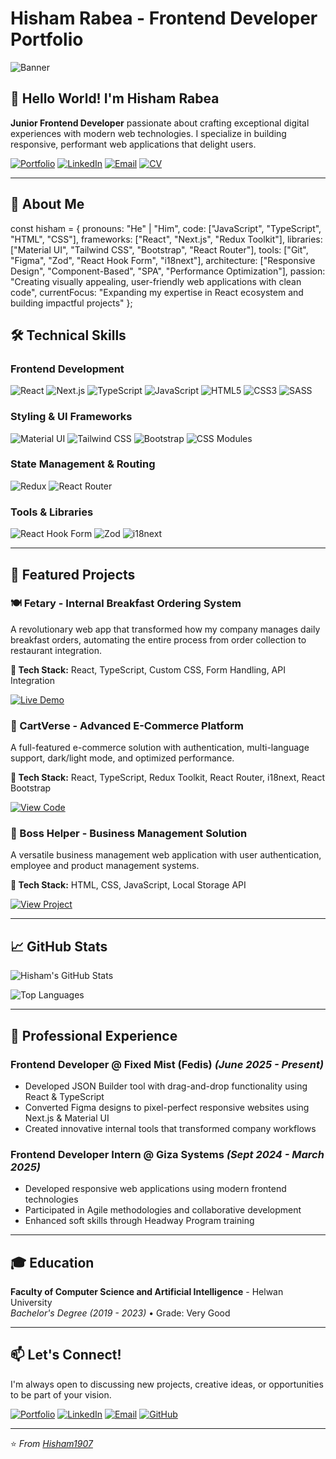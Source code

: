 # Hisham Rabea - Frontend Developer Portfolio

![Banner](https://github.com/Hisham1907/Hisham1907/blob/main/assets/github-header-image.png?raw=true)

## 👋 Hello World! I'm Hisham Rabea

**Junior Frontend Developer** passionate about crafting exceptional digital experiences with modern web technologies. I specialize in building responsive, performant web applications that delight users.

[![Portfolio](https://img.shields.io/badge/🌐_Portfolio-Live_Site-2ea44f?style=for-the-badge)](https://hisham-rabea.netlify.app/)
[![LinkedIn](https://img.shields.io/badge/LinkedIn-Profile-blue?style=for-the-badge)](https://linkedin.com/in/hisham-rabea-226866248)
[![Email](https://img.shields.io/badge/Email-Contact%20Me-red?style=for-the-badge)](mailto:Hishamrabea1907@gmail.com)
[![CV](https://img.shields.io/badge/📄_Download_CV-PDF-important?style=for-the-badge)](https://drive.google.com/file/d/1udEc2vKWNjjGvZK0Joq3cOOzbumU2VlK/view?usp=sharing)

---

## 🚀 About Me
 const hisham = {
  pronouns: "He" | "Him",
  code: ["JavaScript", "TypeScript", "HTML", "CSS"],
  frameworks: ["React", "Next.js", "Redux Toolkit"],
  libraries: ["Material UI", "Tailwind CSS", "Bootstrap", "React Router"],
  tools: ["Git", "Figma", "Zod", "React Hook Form", "i18next"],
  architecture: ["Responsive Design", "Component-Based", "SPA", "Performance Optimization"],
  passion: "Creating visually appealing, user-friendly web applications with clean code",
  currentFocus: "Expanding my expertise in React ecosystem and building impactful projects"
};

 
## 🛠️ Technical Skills

### Frontend Development
![React](https://img.shields.io/badge/React-20232A?style=for-the-badge&logo=react&logoColor=61DAFB)
![Next.js](https://img.shields.io/badge/Next.js-000000?style=for-the-badge&logo=next.js&logoColor=white)
![TypeScript](https://img.shields.io/badge/TypeScript-007ACC?style=for-the-badge&logo=typescript&logoColor=white)
![JavaScript](https://img.shields.io/badge/JavaScript-F7DF1E?style=for-the-badge&logo=javascript&logoColor=black)
![HTML5](https://img.shields.io/badge/HTML5-E34F26?style=for-the-badge&logo=html5&logoColor=white)
![CSS3](https://img.shields.io/badge/CSS3-1572B6?style=for-the-badge&logo=css3&logoColor=white)
![SASS](https://img.shields.io/badge/SASS-hotpink.svg?style=for-the-badge&logo=SASS&logoColor=white)

### Styling & UI Frameworks
![Material UI](https://img.shields.io/badge/Material--UI-0081CB?style=for-the-badge&logo=mui&logoColor=white)
![Tailwind CSS](https://img.shields.io/badge/Tailwind_CSS-38B2AC?style=for-the-badge&logo=tailwind-css&logoColor=white)
![Bootstrap](https://img.shields.io/badge/Bootstrap-563D7C?style=for-the-badge&logo=bootstrap&logoColor=white)
![CSS Modules](https://img.shields.io/badge/CSS_Modules-000000?style=for-the-badge&logo=css-modules&logoColor=white)

### State Management & Routing
![Redux](https://img.shields.io/badge/Redux-593D88?style=for-the-badge&logo=redux&logoColor=white)
![React Router](https://img.shields.io/badge/React_Router-CA4245?style=for-the-badge&logo=react-router&logoColor=white)

### Tools & Libraries
![React Hook Form](https://img.shields.io/badge/React_Hook_Form-EC5990?style=for-the-badge&logo=react-hook-form&logoColor=white)
![Zod](https://img.shields.io/badge/Zod-3E67B1?style=for-the-badge&logo=zod&logoColor=white)
![i18next](https://img.shields.io/badge/i18next-26A69A?style=for-the-badge&logo=i18next&logoColor=white)

---

## 💼 Featured Projects

### 🍽️ Fetary - Internal Breakfast Ordering System
A revolutionary web app that transformed how my company manages daily breakfast orders, automating the entire process from order collection to restaurant integration.

**🔧 Tech Stack:** React, TypeScript, Custom CSS, Form Handling, API Integration

[![Live Demo](https://img.shields.io/badge/🔗_Live_Demo-View_Project-success?style=for-the-badge)](https://hisham-rabea.netlify.app/projects/fetary)

### 🛒 CartVerse - Advanced E-Commerce Platform
A full-featured e-commerce solution with authentication, multi-language support, dark/light mode, and optimized performance.

**🔧 Tech Stack:** React, TypeScript, Redux Toolkit, React Router, i18next, React Bootstrap

[![View Code](https://img.shields.io/badge/👨‍💻_View_Code-GitHub-black?style=for-the-badge)](https://github.com/Hisham1907/CartVerse)

### 👔 Boss Helper - Business Management Solution
A versatile business management web application with user authentication, employee and product management systems.

**🔧 Tech Stack:** HTML, CSS, JavaScript, Local Storage API

[![View Project](https://img.shields.io/badge/🚀_View_Project-Portfolio-orange?style=for-the-badge)](https://hisham-rabea.netlify.app/projects/boss-helper)

---

## 📈 GitHub Stats

![Hisham's GitHub Stats](https://github-readme-stats.vercel.app/api?username=Hisham1907&show_icons=true&theme=radical&hide_border=true)

![Top Languages](https://github-readme-stats.vercel.app/api/top-langs/?username=Hisham1907&layout=compact&theme=radical&hide_border=true)

---

## 🌟 Professional Experience

### **Frontend Developer** @ Fixed Mist (Fedis) *(June 2025 - Present)*
- Developed JSON Builder tool with drag-and-drop functionality using React & TypeScript
- Converted Figma designs to pixel-perfect responsive websites using Next.js & Material UI
- Created innovative internal tools that transformed company workflows

### **Frontend Developer Intern** @ Giza Systems *(Sept 2024 - March 2025)*
- Developed responsive web applications using modern frontend technologies
- Participated in Agile methodologies and collaborative development
- Enhanced soft skills through Headway Program training

---

## 🎓 Education

**Faculty of Computer Science and Artificial Intelligence** - Helwan University  
*Bachelor's Degree (2019 - 2023)* • Grade: Very Good

---

## 📫 Let's Connect!

I'm always open to discussing new projects, creative ideas, or opportunities to be part of your vision.

[![Portfolio](https://img.shields.io/badge/Portfolio-hisham--rabea.netlify.app-%23000000?style=flat-square&logo=react)](https://hisham-rabea.netlify.app/)
[![LinkedIn](https://img.shields.io/badge/LinkedIn-Hisham_Rabea-%230A66C2?style=flat-square&logo=linkedin)](https://linkedin.com/in/hisham-rabea-226866248)
[![Email](https://img.shields.io/badge/Email-Hishamrabea1907@gmail.com-%23D14836?style=flat-square&logo=gmail)](mailto:Hishamrabea1907@gmail.com)
[![GitHub](https://img.shields.io/badge/GitHub-Hisham1907-%23181717?style=flat-square&logo=github)](https://github.com/Hisham1907)

---

⭐ *From [Hisham1907](https://github.com/Hisham1907)*
